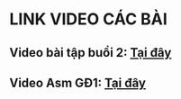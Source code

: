 # LINK VIDEO CÁC BÀI
## Video bài tập buổi 2: [Tại đây](https://www.loom.com/share/082a0585021046adb272d3b4b73e9102?sid=8754ddda-020c-4eae-9a3b-40b2e91e2e18)

## Video Asm GĐ1: [Tại đây](https://www.loom.com/share/c8630fa09e504afe9628fe2ecaa5fad0?sid=daf476ec-f4a1-4f68-a387-d0b0185d9ebf)
